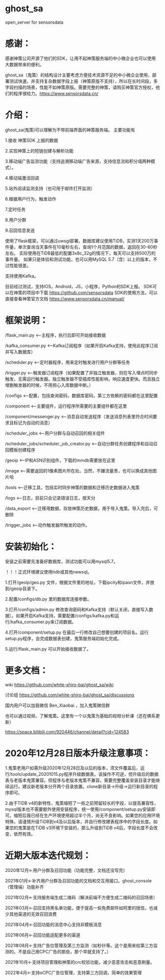 # ghost_sa
open_server for sensorsdata

# 感谢：

感谢神策公司开源了他们的SDK，让用不起神策服务端的中小微企业也可以使用大数据带来的便利。

ghost_sa（鬼策）的结构设计主要考虑方便技术资源不足的中小微企业使用，部署测试快速，并支持复杂数据字段上报（神策原版不支持），所以在长时间段，多字段扫描的场景，性能不如神策原版。需要完整的神策，请购买神策官方授权，他们的程序很给力。https://www.sensorsdata.cn/


# 介绍：

ghost_sa(鬼策)可以理解为不带前端界面的神策服务端。
主要功能有

1.接收 神策SDK 上报的数据

2.实现神策上的短链创建与解析功能

3.移动端广告监测功能（支持追溯移动端广告来源，支持信息流和积分墙两种模式）。

4.移动端激活回调

5.站外阅读监测支持（也可用于邮件打开监测）

6.根据用户行为，触发动作

7.定时任务

8.用户分群

9.召回信息发送

使用了flask框架，可以通过uwsgi部署。数据库建议使用TiDB，实测1天200万事件量，单次查询当天事件在10毫秒左右，查询1个月范围的数据，返回在30-60秒左右。
实际使用在TiDB最低的配置3x8c_32g的情况下，每天可以支持500万的事件量。
如果只是体验和测试功能，也可以用MySQL 5.7（含）以上的版本，不过性能很差。

支持使用Kafka。

目前经过测试，支持IOS，Android，JS，小程序，Python的SDK上报。
SDK可以在神策的项目中下载 https://github.com/sensorsdata
SDK的使用方法，可以直接查看神策官方文档 https://www.sensorsdata.cn/manual/


# 框架说明：

/flask_main.py <--主程序，执行后即可开始接收数据

/kafka_consumer.py <--Kafka订阅程序（如果开启Kafka支持，使用此程序订阅并写入数据库）

/scheduler.py <--定时器程序，用来定时触发进行用户分群等任务

/trigger.py <--触发器订阅程序（如果配置了非独立触发器，则在写入埋点时同步触发，无需运行触发器。独立触发器不受插库性能影响，响应速度更快。而且独立增删触发器的时候，不用担心入库数据中断。）

/configs <--配置，包括查询密码，数据库密码，第三方依赖的密码都在这里配置

/component <--主要组件，运行程序所需要的主要组件都在这里

/component/messenger.py <--消息自动发送程序（发送消息列表里符合时间要求且标记为自动的消息）

/scheduler_jobs <--用户分群与自动召回的相关组件

/scheduler_jobs/scheduler_job_creator.py <--自动分群任务创建程序和自动召回模板创建程序

/geoip <--IP和ASN识别组件，下载的mmdb需要放在这里

/image <--需要返回的1像素图片所在处。当然，不嫌流量贵，也可以换成其他图片哈

/tools <--迁移工具，包括实时同步神策的数据和迁移历史数据进入鬼策

/logs <--日志，目前只会记录错误日志，按天分

/data_export <--迁移用数据，存放神策历史数据，用于导入鬼策。导入完后，可删除

/trigger_jobs <--动作触发器所触发的动作。


# 安装初始化：

安装之前需要先准备好数据库，测试功能可以用mysql5.7。

！！！正式环境建议使用tidb或其他newsql。

1.打开/geoip/geo.py 文件，根据文件里的地址，下载ipcity和ipasn文件，并放到/geoip目录下。

2.配置/configs/db.py 里的数据库连接参数。

3.打开/configs/admin.py 修改查询密码和Kafka支持（默认关闭，直接写入数据）。如果开启Kafka支持，需要配置/configs/kafka.py和运行/kafka_consumer.py来订阅数据。

4.打开/component/setup.py 在最后一行修改自己想要创建的项目名。运行setup.py程序，会完成数据表创建，鬼策服务端初始化完成。

5.运行/flask_main.py 可以开始接收数据了。

# 更多文档：

wiki  https://github.com/white-shiro-bai/ghost_sa/wiki

讨论组 https://github.com/white-shiro-bai/ghost_sa/discussions

国内用户可以加我微信 Ben_Xiaobai ，加入鬼策微信群

也可以通过视频，了解鬼策。这里有一个以鬼策为基础的视频分析课（还在佛系更新）

https://space.bilibili.com/920446/channel/detail?cid=124583


# 2020年12月28日版本升级注意事项：

1.鬼策老用户如需升级2020年12月28日及以后的版本，须文件覆盖后，运行/tools/update_20201015.py程序升级数据表。该操作不可逆，但升级后的数据表与老版本鬼策兼容。但程序与老版本鬼策不兼容，需要完整覆盖安装目录才能继续运行。建议新老版本分开两个目录放置。clone新目录->升级->运行新目录的程序即可。

2.由于TiDB v4的新特性，鬼策缩短了一些之前预留较长的字段，以提高兼容性，mysql版本也不需要额外使用安装程序，统一使用/component/setup.py安装即可。缩短后我已经在生产环境使用超过半个月，尚无不良影响。如果您的应用环境特殊，请谨慎升级TiDB到v4及以后版本，并自行修改建表程序中的字段长度。如果您的鬼策是在TiDB v3环境下安装的，那么升级到TiDB v4后，字段长度不会改变，依然有效。



# 近期大版本迭代规划：

2020年12月<-用户分群及召回功能（功能完整，文档还没写完）

2021年01月<-补齐用户分群及召回功能的文档和交互用接口。ghost_console（管理端）功能补齐

2021年02月<-支持服务端生成二维码（解决前端不方便生成二维码的召回场景）

2021年03月<-召回支持黑名单功能，便于提高一些免费邮件如阿里的授信，也减少其他渠道的无效召回浪费

2021年04月<-召回功能的消息中心支持非模板消息

2021年06月<-召回功能适配更多的渠道

2021年08月<-支持广告位管理及第三方监测（如秒针等。这个是用来给第三方监测的。不是自己用CPC广告的那些，那个早就支持了。）

2021年10月<-支持项目管理和神策的crc校验功能，减少恶意攻击和恶意刷量。

2022年4月<-支持oCPC广告位管理，支持第三方回调，简单的效果管理